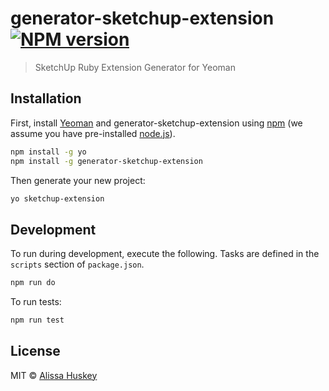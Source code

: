 # generator-sketchup-extension [![NPM version][npm-image]][npm-url]
> SketchUp Ruby Extension Generator for Yeoman

## Installation

First, install [Yeoman](http://yeoman.io) and generator-sketchup-extension using [npm](https://www.npmjs.com/) (we assume you have pre-installed [node.js](https://nodejs.org/)).

```bash
npm install -g yo
npm install -g generator-sketchup-extension
```

Then generate your new project:

```bash
yo sketchup-extension
```

## Development

To run during development, execute the following. Tasks are defined in the
`scripts` section of `package.json`.

```bash
npm run do
```

To run tests:

```bash
npm run test
```

## License

MIT © [Alissa Huskey](http://github.com/alissa-huskey)


[npm-image]: https://badge.fury.io/js/generator-sketchup-extension.svg
[npm-url]: https://npmjs.org/package/generator-sketchup-extension
